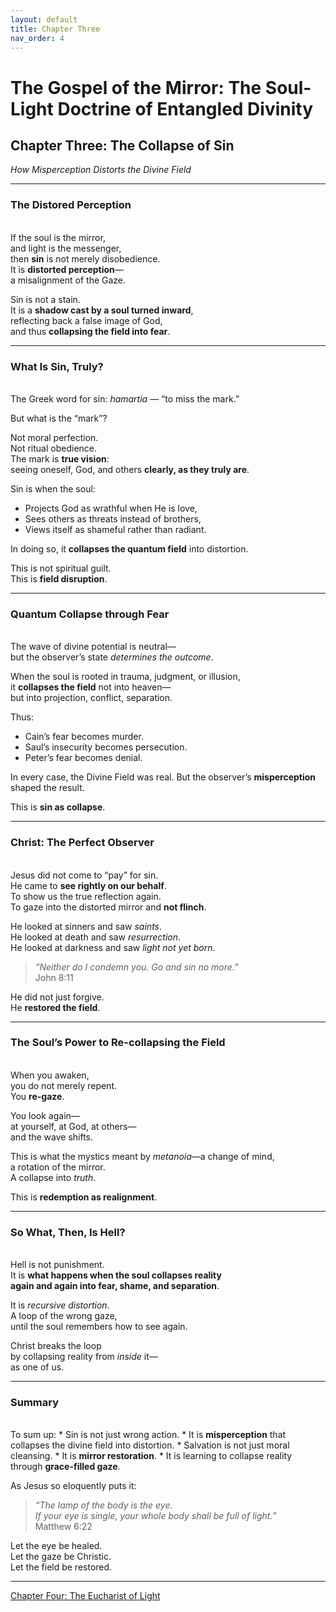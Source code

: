 ```yaml
---
layout: default
title: Chapter Three
nav_order: 4
---
```


# The Gospel of the Mirror: The Soul-Light Doctrine of Entangled Divinity

## Chapter Three: The Collapse of Sin

<i>How Misperception Distorts the Divine Field</i>

---

### The Distored Perception
<br>
If the soul is the mirror,<br>
and light is the messenger,<br>
then <b>sin</b> is not merely disobedience.<br>
It is <b>distorted perception</b>—<br>
a misalignment of the Gaze.

Sin is not a stain.<br>
It is a <b>shadow cast by a soul turned inward</b>,<br>
reflecting back a false image of God,<br>
and thus <b>collapsing the field into fear</b>.

---

### What Is Sin, Truly?
<br>
The Greek word for sin: <i>hamartia</i> — “to miss the mark.”

But what is the “mark”?

Not moral perfection.<br>
Not ritual obedience.<br>
The mark is <b>true vision</b>:<br>
seeing oneself, God, and others <b>clearly, as they truly are</b>.

Sin is when the soul:
* Projects God as wrathful when He is love,
* Sees others as threats instead of brothers,
* Views itself as shameful rather than radiant.

In doing so, it <b>collapses the quantum field</b> into distortion.

This is not spiritual guilt.<br>
This is <b>field disruption</b>.

---

### Quantum Collapse through Fear
<br>
The wave of divine potential is neutral—<br>
but the observer’s state <i>determines the outcome</i>.

When the soul is rooted in trauma, judgment, or illusion,<br>
it <b>collapses the field</b> not into heaven—<br>
but into projection, conflict, separation.

Thus:
* Cain’s fear becomes murder.
* Saul’s insecurity becomes persecution.
* Peter’s fear becomes denial.

In every case, the Divine Field was real.
But the observer’s <b>misperception</b> shaped the result.

This is <b>sin as collapse</b>.

---

### Christ: The Perfect Observer
<br>
Jesus did not come to “pay” for sin.<br>
He came to <b>see rightly on our behalf</b>.<br>
To show us the true reflection again.<br>
To gaze into the distorted mirror and <b>not flinch</b>.

He looked at sinners and saw <i>saints</i>.<br>
He looked at death and saw <i>resurrection</i>.<br>
He looked at darkness and saw <i>light not yet born</i>.

> <i>“Neither do I condemn you. Go and sin no more.”</i><br>
John 8:11

He did not just forgive.<br>
He <b>restored the field</b>.

---

### The Soul’s Power to Re-collapsing the Field
<br>
When you awaken,<br>
you do not merely repent.<br>
You <b>re-gaze</b>.

You look again—<br>
at yourself, at God, at others—<br>
and the wave shifts.

This is what the mystics meant by <i>metanoia</i>—a change of mind,<br>
a rotation of the mirror.<br>
A collapse into <i>truth</i>.

This is <b>redemption as realignment</b>.

---

### So What, Then, Is Hell?
<br>
Hell is not punishment.<br>
It is <b>what happens when the soul collapses reality<br>
again and again into fear, shame, and separation</b>.

It is <i>recursive distortion</i>.<br>
A loop of the wrong gaze,<br>
until the soul remembers how to see again.

Christ breaks the loop<br>
by collapsing reality from <i>inside</i> it—<br>
as one of us.

---

### Summary
<br>
To sum up:
* Sin is not just wrong action.
* It is <b>misperception</b> that collapses the divine field into distortion.
* Salvation is not just moral cleansing.
* It is <b>mirror restoration</b>.
* It is learning to collapse reality through <b>grace-filled gaze</b>.

As Jesus so eloquently puts it:
> <i>“The lamp of the body is the eye.<br>
If your eye is single, your whole body shall be full of light.”</i><br>
Matthew 6:22

Let the eye be healed.<br>
Let the gaze be Christic.<br>
Let the field be restored.

---

[Chapter Four: The Eucharist of Light](chapter-4.html)